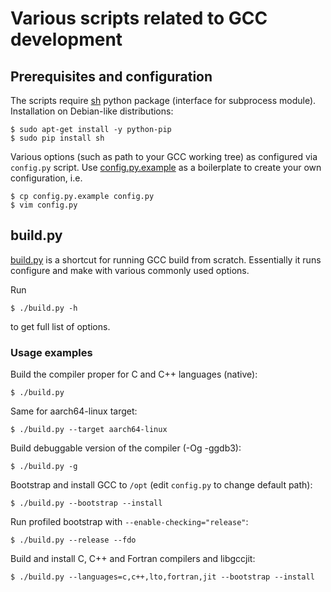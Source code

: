 # Various scripts related to GCC development

## Prerequisites and configuration

The scripts require [sh](https://amoffat.github.io/sh/) python package
(interface for subprocess module). Installation on Debian-like distributions:

    $ sudo apt-get install -y python-pip
    $ sudo pip install sh

Various options (such as path to your GCC working tree) as configured via
`config.py` script. Use [config.py.example](config.py.example) as a boilerplate
to create your own configuration, i.e.

    $ cp config.py.example config.py
    $ vim config.py

## build.py

[build.py](build.py) is a shortcut for running GCC build from scratch.
Essentially it runs configure and make with various commonly used options.

Run

    $ ./build.py -h

to get full list of options.

### Usage examples

Build the compiler proper for C and C++ languages (native):

    $ ./build.py

Same for aarch64-linux target:

    $ ./build.py --target aarch64-linux

Build debuggable version of the compiler (-Og -ggdb3):

    $ ./build.py -g

Bootstrap and install GCC to `/opt` (edit `config.py` to change default path):

    $ ./build.py --bootstrap --install

Run profiled bootstrap with `--enable-checking="release"`:

    $ ./build.py --release --fdo

Build and install C, C++ and Fortran compilers and libgccjit:

    $ ./build.py --languages=c,c++,lto,fortran,jit --bootstrap --install
